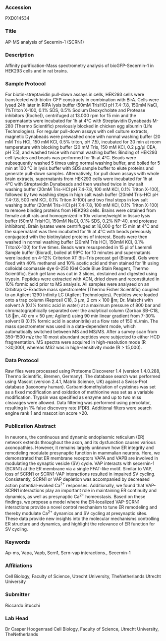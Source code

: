 ### Accession
PXD014534

### Title
AP-MS analysis of Secernin-1 (SCRN1)

### Description
Affinity purification-Mass spectrometry analysis of bioGFP-Secernin-1 in HEK293 cells and in rat brains.

### Sample Protocol
For biotin-streptavidin pull-down assays in cells, HEK293 cells were transfected with biotin-GFP constructs in combination with BirA. Cells were lysed 24h later in RIPA lysis buffer (50mM TrisHCl pH 7.4-7.8, 150mM NaCl, 1%Triton X-100, 0.1% SDS, 0.5% Sodium Deoxycholate and Protease inhibitors (Roche)), centrifuged at 13.000 rpm for 15 min and the supernatants were incubated for 1h at 4°C with Streptavidin Dynabeads M-280 (Thermo Scientific) previously blocked in chicken egg albumin (Life Technologies). For regular pull-down assays with cell culture extracts, magnetic Dynabeads were prewashed once with normal washing buffer (20 mM Tris HCl, 150 mM KCl, 0.5% triton, pH 7.5), incubated for 30 min at room temperature with blocking buffer (20 mM Tris, 150 mM KCl, 0.2 μg/μl CEA, pH 7.5), and washed twice with normal washing buffer. Binding of HEK293 cell lysates and beads was performed for 1h at 4°C. Beads were subsequently washed 5 times using normal washing buffer, and boiled for 5 min at 100 °C in lysis buffer with SDS sample buffer to elute proteins and generate pull-down samples.  Alternatively, for pull down assays with whole brain extracts, supernatants from HEK293 cells were incubated for 1h at 4°C with Streptavidin Dynabeads and then washed twice in low salt washing buffer (20mM Tris-HCl pH 7.4-7.8, 100 mM KCl, 0.1% Triton X-100), followed by two washing steps in high salt wash buffer (20mM Tris-HCl pH 7.4-7.8, 500 mM KCl, 0.1% Triton X-100) and two final steps in low salt washing buffer (20mM Tris-HCl pH 7.4-7.8, 100 mM KCl, 0.1% Triton X-100) to remove binding proteins from HEK293 cells. Brains were obtained from female adult rats and homogenized in 10x volume/weight in tissue lysis buffer (50mM TrisHCl, 150mM NaCl, 0.1% SDS, 0.2% NP-40, and protease inhibitors). Brain lysates were centrifuged at 16,000 g for 15 min at 4°C and the supernatant was then incubated for 1h at 4°C with beads previously conjugated with the biotinylated proteins of interest. Beads were then washed in normal washing buffer (20mM Tris HCl, 150mM KCl, 0.1% TritonX-100) for five times.  Beads were resuspended in 15 μl of Laemmli Sample buffer (Biorad), boiled at 99ºC for 10 minutes and supernatants were loaded on 4-12% Criterion XT Bis-Tris precast gel (Biorad). Gels were fixed with 40% methanol and 10% acetic acid and then stained for 1h using colloidal coomassie dye G-250 (Gel Code Blue Stain Reagent, Thermo Scientific). Each gel lane was cut in 3 slices, destained and digested using trypsin. Peptides were extracted with ACN, dried down and reconstituted in 10% formic acid prior to MS analysis. All samples were analysed on an Orbitrap Q-Exactive mass spectrometer (Thermo Fisher Scientific) coupled to an Agilent 1290 Infinity LC (Agilent Technologies). Peptides were loaded onto a trap column (Reprosil C18, 3 μm, 2 cm × 100 m; Dr. Maisch) with solvent A (0.1% formic acid in water) at a maximum pressure of 800 bar and chromatographically separated over the analytical column (Zorbax SB-C18, 1.8 m, 40 cm × 50 μm; Agilent) using 90 min linear gradient from 7-30% solvent B (0.1% formic acid in acetonitrile) at a flow rate of 150 nL/min. The mass spectrometer was used in a data-dependent mode, which automatically switched between MS and MS/MS. After a survey scan from 350-1500 m/z the 10 most abundant peptides were subjected to either HCD fragmentation. MS spectra were acquired in high-resolution mode (R >30,000), whereas MS2 was in high-sensitivity mode (R > 15,000).

### Data Protocol
Raw files were processed using Proteome Discoverer 1.4 (version 1.4.0.288, Thermo Scientific, Bremen, Germany). The database search was performed using Mascot (version 2.4.1, Matrix Science, UK) against a Swiss-Prot database (taxonomy human). Carbamidomethylation of cysteines was set as a fixed modification and oxidation of methionine was set as a variable modification. Trypsin was specified as enzyme and up to two miss cleavages were allowed. Data filtering was performed using percolator, resulting in 1% false discovery rate (FDR). Additional filters were search engine rank 1 and mascot ion score >20.

### Publication Abstract
In neurons, the continuous and dynamic endoplasmic reticulum (ER) network extends throughout the axon, and its dysfunction causes various axonopathies. However, it remains largely unknown how ER integrity and remodeling modulate presynaptic function in mammalian neurons. Here, we demonstrated that ER membrane receptors VAPA and VAPB are involved in modulating the synaptic vesicle (SV) cycle. VAP interacts with secernin-1 (SCRN1) at the ER membrane via a single FFAT-like motif. Similar to VAP, loss of SCRN1 or SCRN1-VAP interactions resulted in impaired SV cycling. Consistently, SCRN1 or VAP depletion was accompanied by decreased action potential-evoked Ca<sup>2+</sup> responses. Additionally, we found that VAP-SCRN1 interactions play an important role in maintaining ER continuity and dynamics, as well as presynaptic Ca<sup>2+</sup> homeostasis. Based on these findings, we propose a model where the ER-localized VAP-SCRN1 interactions provide a novel control mechanism to tune ER remodeling and thereby modulate Ca<sup>2+</sup> dynamics and SV cycling at presynaptic sites. These data provide new insights into the molecular mechanisms controlling ER structure and dynamics, and highlight the relevance of ER function for SV cycling.

### Keywords
Ap-ms, Vapa, Vapb, Scrn1, Scrn-vap interactions., Secernin-1

### Affiliations
Cell Biology, Faculty of Science, Utrecht University, TheNetherlands
Utrecht University

### Submitter
Riccardo Stucchi

### Lab Head
Dr Casper Hoogenraad
Cell Biology, Faculty of Science, Utrecht University, TheNetherlands


